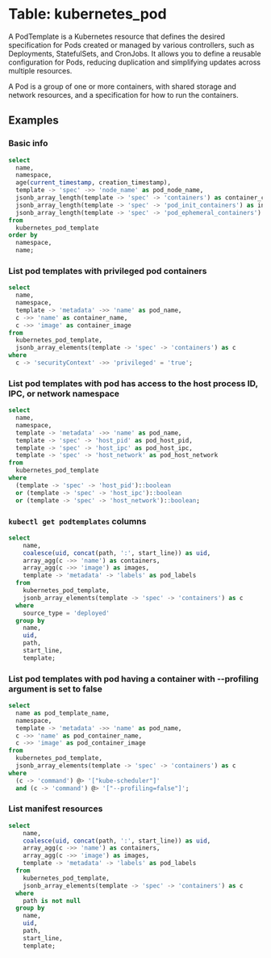 # Table: kubernetes_pod

A PodTemplate is a Kubernetes resource that defines the desired specification for Pods created or managed by various controllers, such as Deployments, StatefulSets, and CronJobs. It allows you to define a reusable configuration for Pods, reducing duplication and simplifying updates across multiple resources.

A Pod is a group of one or more containers, with shared storage and network resources, and a specification for how to run the containers.

## Examples

### Basic info

```sql
select
  name,
  namespace,
  age(current_timestamp, creation_timestamp),
  template -> 'spec' ->> 'node_name' as pod_node_name,
  jsonb_array_length(template -> 'spec' -> 'containers') as container_count,
  jsonb_array_length(template -> 'spec' -> 'pod_init_containers') as init_container_count,
  jsonb_array_length(template -> 'spec' -> 'pod_ephemeral_containers') as ephemeral_container_count
from
  kubernetes_pod_template
order by
  namespace,
  name;
```

### List pod templates with privileged pod containers

```sql
select
  name,
  namespace,
  template -> 'metadata' ->> 'name' as pod_name,
  c ->> 'name' as container_name,
  c ->> 'image' as container_image
from
  kubernetes_pod_template,
  jsonb_array_elements(template -> 'spec' -> 'containers') as c
where
  c -> 'securityContext' ->> 'privileged' = 'true';
```

### List pod templates with pod has access to the host process ID, IPC, or network namespace

```sql
select
  name,
  namespace,
  template -> 'metadata' ->> 'name' as pod_name,
  template -> 'spec' -> 'host_pid' as pod_host_pid,
  template -> 'spec' -> 'host_ipc' as pod_host_ipc,
  template -> 'spec' -> 'host_network' as pod_host_network
from
  kubernetes_pod_template
where
  (template -> 'spec' -> 'host_pid')::boolean
  or (template -> 'spec' -> 'host_ipc')::boolean
  or (template -> 'spec' -> 'host_network')::boolean;
```

### `kubectl get podtemplates` columns

```sql
select
    name,
    coalesce(uid, concat(path, ':', start_line)) as uid,
    array_agg(c ->> 'name') as containers,
    array_agg(c ->> 'image') as images,
    template -> 'metadata' -> 'labels' as pod_labels
  from
    kubernetes_pod_template,
    jsonb_array_elements(template -> 'spec' -> 'containers') as c
  where
    source_type = 'deployed'
  group by
    name,
    uid,
    path,
    start_line,
    template;
```

### List pod templates with pod having a container with --profiling argument is set to false

```sql
select
  name as pod_template_name,
  namespace,
  template -> 'metadata' ->> 'name' as pod_name,
  c ->> 'name' as pod_container_name,
  c ->> 'image' as pod_container_image
from
  kubernetes_pod_template,
  jsonb_array_elements(template -> 'spec' -> 'containers') as c
where
  (c -> 'command') @> '["kube-scheduler"]'
  and (c -> 'command') @> '["--profiling=false"]';
```

### List manifest resources

```sql
select
    name,
    coalesce(uid, concat(path, ':', start_line)) as uid,
    array_agg(c ->> 'name') as containers,
    array_agg(c ->> 'image') as images,
    template -> 'metadata' -> 'labels' as pod_labels
  from
    kubernetes_pod_template,
    jsonb_array_elements(template -> 'spec' -> 'containers') as c
  where
    path is not null
  group by
    name,
    uid,
    path,
    start_line,
    template;
```
